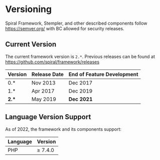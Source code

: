 # Versioning

Spiral Framework, Stempler, and other described components follow 
https://semver.org/ with BC allowed for security releases.

## Current Version

The current framework version is `2.*`. Previous releases can be found at 
https://github.com/spiral/framework/releases

| Version    | Release Date | End of Feature Development |
|------------|--------------|----------------------------|
| 0.*        | Nov 2013     | Dec 2017                   |
| 1.*        | Apr 2017     | Dec 2019                   |
| <b>2.*</b> | May 2019     | **Dec 2021**               |

## Language Version Support

As of 2022, the framework and its components support:

| Language | Version |
|----------|---------|
| PHP      | ≥ 7.4.0 |
